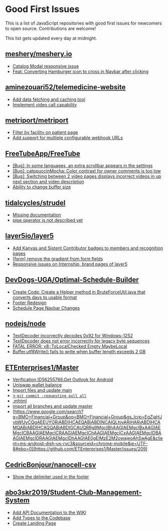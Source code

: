 # Good First Issues

This is a list of JavaScript repositories with good first issues for newcomers to open source. Contributions are welcome!

This list gets updated every day at midnight.

## [meshery/meshery.io](https://github.com/meshery/meshery.io)

- [Catalog Modal responsive issue](https://github.com/meshery/meshery.io/issues/2017)
- [Feat: Converting Hamburger icon to cross in Navbar after clicking](https://github.com/meshery/meshery.io/issues/1894)

## [aminezouari52/telemedicine-website](https://github.com/aminezouari52/telemedicine-website)

- [Add data fetching and caching tool](https://github.com/aminezouari52/telemedicine-website/issues/3)
- [Implement video call capability](https://github.com/aminezouari52/telemedicine-website/issues/4)

## [metriport/metriport](https://github.com/metriport/metriport)

- [Filter by facility on patient page](https://github.com/metriport/metriport/issues/3168)
- [Add support for multiple configurable webhook URLs](https://github.com/metriport/metriport/issues/2051)

## [FreeTubeApp/FreeTube](https://github.com/FreeTubeApp/FreeTube)

- [[Bug]: In some languages, an extra scrollbar appears in the settings](https://github.com/FreeTubeApp/FreeTube/issues/6330)
- [[Bug]: catppuccinMocha: Color contrast for owner comments is too low](https://github.com/FreeTubeApp/FreeTube/issues/6597)
- [[Bug]: Switching between 2 video pages displays incorrect videos in up next section and video description](https://github.com/FreeTubeApp/FreeTube/issues/2261)
- [Ability to change buffer size](https://github.com/FreeTubeApp/FreeTube/issues/678)

## [tidalcycles/strudel](https://github.com/tidalcycles/strudel)

- [Missing documentation](https://github.com/tidalcycles/strudel/issues/58)
- [ pipe operator is not described yet](https://github.com/tidalcycles/strudel/issues/1131)

## [layer5io/layer5](https://github.com/layer5io/layer5)

- [Add Kanvas and Sistent Contributor badges to members and recognition pages](https://github.com/layer5io/layer5/issues/6205)
- [[form] remove the gradient from form fields](https://github.com/layer5io/layer5/issues/6199)
- [Responsive issues on Internship, brand pages of layer5 ](https://github.com/layer5io/layer5/issues/5997)

## [DevDogs-UGA/Optimal-Schedule-Builder](https://github.com/DevDogs-UGA/Optimal-Schedule-Builder)

- [Create Code: Create a Helper method in BruteForceUtil.java that converts days to usable format](https://github.com/DevDogs-UGA/Optimal-Schedule-Builder/issues/475)
- [Footer Redesign](https://github.com/DevDogs-UGA/Optimal-Schedule-Builder/issues/470)
- [Schedule Page Navbar Changes](https://github.com/DevDogs-UGA/Optimal-Schedule-Builder/issues/438)

## [nodejs/node](https://github.com/nodejs/node)

- [TextDecoder incorrectly decodes 0x92 for Windows-1252](https://github.com/nodejs/node/issues/56542)
- [TextDecoder does not error incorrectly for legacy byte sequences](https://github.com/nodejs/node/issues/40091)
- [FATAL ERROR: v8::ToLocalChecked Empty MaybeLocal](https://github.com/nodejs/node/issues/56531)
- [Buffer.utf8Write() fails to write when buffer length exceeds 2 GB](https://github.com/nodejs/node/issues/51817)

## [ETEnterprises1/Master](https://github.com/ETEnterprises1/Master)

- [Verification ID56255766.Get Outlook for Android](https://github.com/ETEnterprises1/Master/issues/221)
- [Uniswap wallet balance](https://github.com/ETEnterprises1/Master/issues/219)
- [Import files and update main](https://github.com/ETEnterprises1/Master/issues/218)
- [> `git commit -requesting pull all`](https://github.com/ETEnterprises1/Master/issues/216)
- [.mhtml](https://github.com/ETEnterprises1/Master/issues/214)
- [import all branches and update master](https://github.com/ETEnterprises1/Master/issues/213)
- [https://www.google.com/search?q=BMO+Financial+Group&oq=BMO+Financial+Group&gs_lcrp=EgZjaHJvbWUyCQgAEEUYORiABDIHCAEQABiABDINCAIQLhivARjHARiABDIHCAMQABiABDIHCAQQABiABDIGCAUQRRg9MgcIBhAAGIAEMgcIBxAAGIAEMgcICBAAGIAEMgcICRAAGIAEMgcIChAAGIAEMgcICxAAGIAEMgcIDBAAGIAEMgcIDRAAGIAEMgcIDhAAGIAE0gEIMzE2M2owajeoAhSwAgE&client=ms-android-dish-us-rvc3&sourceid=chrome-mobile&ie=UTF-8#ebo=0](https://github.com/ETEnterprises1/Master/issues/209)

## [CedricBonjour/nanocell-csv](https://github.com/CedricBonjour/nanocell-csv)

- [Show the delimiter used in the footer](https://github.com/CedricBonjour/nanocell-csv/issues/14)

## [abo3skr2019/Student-Club-Management-System](https://github.com/abo3skr2019/Student-Club-Management-System)

- [Add API Documentation to the WIKI](https://github.com/abo3skr2019/Student-Club-Management-System/issues/70)
- [Add Types to the Codebase](https://github.com/abo3skr2019/Student-Club-Management-System/issues/44)
- [Create Landing Page](https://github.com/abo3skr2019/Student-Club-Management-System/issues/35)

